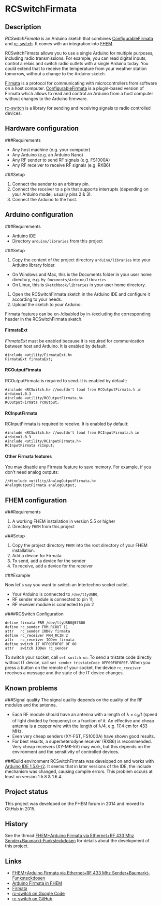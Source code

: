 # RCSwitchFirmata

## Description
*RCSwitchFirmata* is an Arduino sketch that combines [ConfigurableFirmata](https://github.com/firmata/ConfigurableFirmata) and [rc-switch](https://github.com/sui77/rc-switch). It comes with an integration into [FHEM](http://fhem.de).

RCSwitchFirmata allows you to use a single Arduino for multiple purposes, including radio transmissions. For example, you can read digital inputs, control a relais and switch radio outlets with a single Arduino today. You could extend that to receive the temperature from your weather station tomorrow, without a change to the Arduino sketch.

[Firmata](https://github.com/firmata/arduino) is a protocol for communicating with microcontrollers from software on a host computer. [ConfigurableFirmata](https://github.com/firmata/ConfigurableFirmata) is a plugin-based version of Firmata which allows to read and control an Arduino from a host computer without changes to the Arduino firmware.

[rc-switch](https://github.com/sui77/rc-switch) is a library for sending and receiving signals to radio controlled devices.

## Hardware configuration
###Requirements

* Any host machine (e.g. your computer)
* Any Arduino (e.g. an Arduino Nano)
* Any RF sender to send RF signals (e.g. FS1000A)
* Any RF receiver to receive RF signals (e.g. RXB6)

###Setup
1. Connect the sender to an arbitrary pin.
2. Connect the receiver to a pin that supports interrupts (depending on your Arduino model, usually pins 2 & 3).
3. Connect the Arduino to the host.

## Arduino configuration
###Requirements
* Arduino IDE
* Directory `arduino/libraries` from this project

###Setup
1. Copy the content of the project directory `arduino/libraries` into your Arduino library folder.
 * On Windows and Mac, this is the Documents folder in your user home directory, e.g. `My Documents/Arduino/libraries` 
 * On Linux, this is `Sketchbook/libraries` in your user home directory.
1. Open the RCSwitchFirmata sketch in the Arduino IDE and configure it according to your needs.
1. Upload the sketch to your Arduino.

Firmata features can be en-/disabled by in-/excluding the corresponding header in the RCSwitchFirmata sketch.

#### FirmataExt
*FirmataExt* must be enabled because it is required for communication between host and Arduino. It is enabled by default:

 ```
#include <utility/FirmataExt.h>
FirmataExt firmataExt;
```

#### RCOutputFirmata
RCOutputFirmata is required to send. It is enabled by default:

```
#include <RCSwitch.h> //wouldn't load from RCOutputFirmata.h in Arduino1.0.3
#include <utility/RCOutputFirmata.h>
RCOutputFirmata rcOutput;
```

#### RCInputFirmata
RCInputFirmata is required to receive. It is enabled by default:

```
#include <RCSwitch.h> //wouldn't load from RCInputFirmata.h in Arduino1.0.3
#include <utility/RCInputFirmata.h>
RCInputFirmata rcInput;
```

#### Other Firmata features
You may disable any Firmata feature to save memory. For example, if you don't need analog outputs:

```
//#include <utility/AnalogOutputFirmata.h>
AnalogOutputFirmata analogOutput;
```

## FHEM configuration
###Requirements
1. A working FHEM installation in version 5.5 or higher
2. Directory `FHEM` from this project

###Setup
1. Copy the project directory `FHEM` into the root directory of your FHEM installation.
1. Add a device for Firmata
1. To send, add a device for the sender
1. To receive, add a device for the receiver

###Example

Now let's say you want to switch an Intertechno socket outlet.

* Your Arduino is connected to `/dev/ttyUSB0`,
* RF sender module is connected to pin 11,
* RF receiver module is connected to pin 2

####RCSwitch Configuration

```
define firmata FRM /dev/ttyUSB0@57600
define rc_sender FRM_RCOUT 11
attr   rc_sender IODev firmata
define rc_receiver FRM_RCIN 2
attr   rc_receiver IODev firmata
define switch IT 0FF00F0F0F 0F 00
attr   switch IODev rc_sender
```

To switch your socket, call `set switch on`. To send a tristate code directly without IT device, call `set sender tristateCode 0FF00F0F0F0F`. When you press a button on the remote of your socket, the device `rc_receiver` receives a message and the state of the IT device changes.

## Known problems
###Signal quality
The signal quality depends on the quality of the RF modules and the antenna.

* Each RF module should have an antenna with a length of λ = c<sub>0</sub>/f (speed of light divided by frequency) or a fraction of it. An effective and cheap antenna is a copper wire with the length of λ/4, e.g. 17.4 cm for 433 MHz.
* Even very cheap senders (XY-FST, FS1000A) have shown good results.
* For best results, a superheterodyne receiver (RXB6) is recommended. Very cheap receivers (XY-MK-5V) may work, but this depends on the environment and the sensitivity of controlled devices.

###Build environment
RCSwitchFirmata was developed on and works with [Arduino IDE 1.5.6-r2](https://www.arduino.cc/en/Main/OldSoftwareReleases#1.5.x). It seems that in later versions of the IDE, the include mechanism was changed, causing compile errors. This problem occurs at least on version 1.5.8 & 1.6.4.

## Project status
This project was developed on the FHEM forum in 2014 and moved to GitHub in 2015.

## History
See the thread [FHEM+Arduino Firmata via Ethernet+RF 433 Mhz Sender+Baumarkt-Funksteckdosen](http://forum.fhem.de/index.php/topic,22320.0.html) for details about the development of this project.

## Links
* [FHEM+Arduino Firmata via Ethernet+RF 433 Mhz Sender+Baumarkt-Funksteckdosen](http://forum.fhem.de/index.php/topic,22320.0.html)
* [Arduino Firmata  in FHEM](http://www.fhemwiki.de/wiki/Arduino_Firmata)
* [Firmata](https://github.com/firmata/arduino)
* [rc-switch on Google Code](https://code.google.com/p/rc-switch/)
* [rc-switch on GitHub](https://github.com/sui77/rc-switch)
